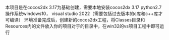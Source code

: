 本项目是在cocos2dx 3.17为基础创建，需要本地安装cocos2dx 3.17  python2.7 操作系统windows10， visual studio 2022（需要包括过去版本的c库和c++库才可编译）
环境准备完成后，创建新的cocos2dx工程，将Classes目录和Resources内的文件放入你的项目对于的目录中，在win32的vs项目工程中即可运行
